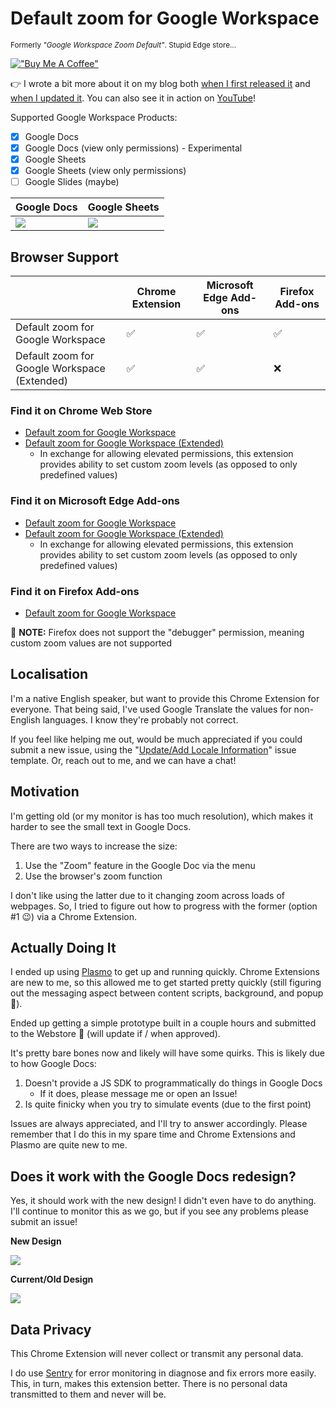 # Default zoom for Google Workspace

<small>Formerly _"Google Workspace Zoom Default"_. Stupid Edge store...</small>

[!["Buy Me A Coffee"](https://www.buymeacoffee.com/assets/img/custom_images/orange_img.png)](https://buymeacoffee.com/vernacchia)

👉 I wrote a bit more about it on my blog both [when I first released it](https://words.byvernacchia.com/blog/my-first-chrome-extension/)
and [when I updated it](https://words.byvernacchia.com/blog/2023/03/introducing-google-workspace-zoom-default/). You can also see it in action on [YouTube](https://www.youtube.com/watch?v=WYmmMaQXE7Y)!

Supported Google Workspace Products:

- [x] Google Docs
- [x] Google Docs (view only permissions) - Experimental
- [x] Google Sheets
- [x] Google Sheets (view only permissions)
- [ ] Google Slides (maybe)

| Google Docs                         | Google Sheets                         |
| ----------------------------------- | ------------------------------------- |
| ![](./docs/img/docs-screenshot.png) | ![](./docs/img/sheets-screenshot.png) |

## Browser Support

|                                              | Chrome Extension | Microsoft Edge Add-ons | Firefox Add-ons |
|----------------------------------------------| ---------------- | ---------------------- | --------------- |
| Default zoom for Google Workspace            | ✅               | ✅                     | ✅              |
| Default zoom for Google Workspace (Extended) | ✅               | ✅                     | ❌              |

### Find it on Chrome Web Store

- [Default zoom for Google Workspace][chrome-webstore-default]
- [Default zoom for Google Workspace (Extended)][chrome-webstore-extended]
  - In exchange for allowing elevated permissions, this extension provides ability to set custom zoom levels (as opposed to only predefined values)

### Find it on Microsoft Edge Add-ons

- [Default zoom for Google Workspace][edge-addons-default]
- [Default zoom for Google Workspace (Extended)][edge-addons-extended]
  - In exchange for allowing elevated permissions, this extension provides ability to set custom zoom levels (as opposed to only predefined values)

### Find it on Firefox Add-ons

- [Default zoom for Google Workspace][firefox-addons-default]

:rotating_light: **NOTE:** Firefox does not support the "debugger" permission, meaning custom zoom values are not supported

## Localisation

I'm a native English speaker, but want to provide this Chrome Extension for everyone. That being said,
I've used Google Translate the values for non-English languages. I know they're probably not correct.

If you feel like helping me out, would be much appreciated if you could submit a new issue, using the
"[Update/Add Locale Information](https://github.com/vernak2539/chrome-extension-google-doc-default-zoom/issues/new/choose)"
issue template. Or, reach out to me, and we can have a chat!

## Motivation

I'm getting old (or my monitor is has too much resolution), which makes it harder to see the small text in Google Docs.

There are two ways to increase the size:

1. Use the "Zoom" feature in the Google Doc via the menu
2. Use the browser's zoom function

I don't like using the latter due to it changing zoom across loads of webpages. So, I tried to figure out how to progress
with the former (option #1 :wink:) via a Chrome Extension.

## Actually Doing It

I ended up using [Plasmo](https://docs.plasmo.com/) to get up and running quickly. Chrome Extensions are new to me, so
this allowed me to get started pretty quickly (still figuring out the messaging aspect between content scripts, background,
and popup :grimacing:).

Ended up getting a simple prototype built in a couple hours and submitted to the Webstore :crossed_fingers: (will update
if / when approved).

It's pretty bare bones now and likely will have some quirks. This is likely due to how Google Docs:

1. Doesn't provide a JS SDK to programmatically do things in Google Docs
   - If it does, please message me or open an Issue!
2. Is quite finicky when you try to simulate events (due to the first point)

Issues are always appreciated, and I'll try to answer accordingly. Please remember that I do this in my spare time and
Chrome Extensions and Plasmo are quite new to me.

## Does it work with the Google Docs redesign?

Yes, it should work with the new design! I didn't even have to do anything. I'll continue to monitor this as we go, but
if you see any problems please submit an issue!

**New Design**

![](./docs/img/google-docs-new-design.png)

**Current/Old Design**

![](./docs/img/google-docs-current-old-design.png)

## Data Privacy

This Chrome Extension will never collect or transmit any personal data.

I do use [Sentry](https://sentry.io/welcome/) for error monitoring in diagnose and fix errors more easily. This, in turn,
makes this extension better. There is no personal data transmitted to them and never will be.

[chrome-webstore-default]: https://chrome.google.com/webstore/detail/google-docs-zoom-default/nflkcdlimipkgbacnfnhfecjgmojhklo
[chrome-webstore-extended]: https://chrome.google.com/webstore/detail/google-workspace-zoom-def/mdgikencgfhineaememjagpkiclbdkka
[edge-addons-default]: https://microsoftedge.microsoft.com/addons/detail/google-workspace-zoom-def/hnilnnalkgihkfnegpcbcgpgailgjbnn
[edge-addons-extended]: https://microsoftedge.microsoft.com/addons/detail/google-workspace-zoom-def/fhjmigdmbgbiodkejhmahfnaebdgnmjb
[firefox-addons-default]: https://addons.mozilla.org/en-GB/firefox/addon/google-workspace-zoom-default/
